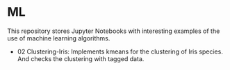 # ML
This repository stores Jupyter Notebooks with interesting examples of the use of machine learning algorithms.
- 02 Clustering-Iris: Implements kmeans for the clustering of Iris species. And checks the clustering with tagged data.
